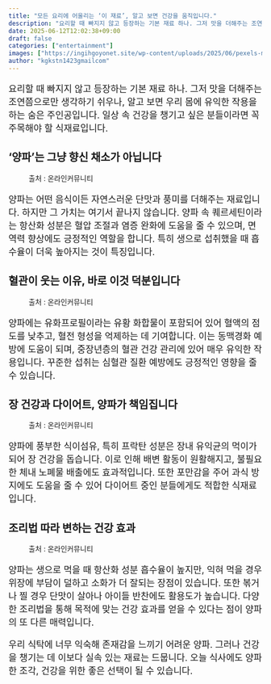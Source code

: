 ```yaml
---
title: "모든 요리에 어울리는 ‘이 재료’, 알고 보면 건강을 움직입니다."
description: "요리할 때 빠지지 않고 등장하는 기본 재료 하나. 그저 맛을 더해주는 조연쯤으로만 생각하기 쉬우나, 알고 보면 우리 몸에 유익한 작용을 하는 숨은 주인공입니다. 일상 속 건강을 챙기고 싶은 분들이라면 꼭 주목해야 할 식재료입니다."
date: 2025-06-12T12:02:38+09:00
draft: false
categories: ["entertainment"]
images: ["https://ingihgoyonet.site/wp-content/uploads/2025/06/pexels-markusspiske-175414-1024x683.jpg", "https://ingihgoyonet.site/wp-content/uploads/2025/06/pexels-karolina-grabowska-4202502-1024x683.jpg", "https://ingihgoyonet.site/wp-content/uploads/2025/06/pexels-michael-burrows-7129709-758x1024.jpg", "https://ingihgoyonet.site/wp-content/uploads/2025/06/pexels-mart-production-7889980-1-1024x683.jpg"]
author: "kgkstn1423gmailcom"
---
```


<p style="font-size:18px">요리할 때 빠지지 않고 등장하는 기본 재료 하나. 그저 맛을 더해주는 조연쯤으로만 생각하기 쉬우나, 알고 보면 우리 몸에 유익한 작용을 하는 숨은 주인공입니다. 일상 속 건강을 챙기고 싶은 분들이라면 꼭 주목해야 할 식재료입니다.</p> <h2 >‘양파’는 그냥 향신 채소가 아닙니다</h2> <figure ><img src="https://ingihgoyonet.site/wp-content/uploads/2025/06/pexels-markusspiske-175414-1024x683.jpg" alt="" style="aspect-ratio:16/9;object-fit:cover"/><figcaption >출처 : 온라인커뮤니티</figcaption></figure> <p style="font-size:18px">양파는 어떤 음식이든 자연스러운 단맛과 풍미를 더해주는 재료입니다. 하지만 그 가치는 여기서 끝나지 않습니다. 양파 속 퀘르세틴이라는 항산화 성분은 혈압 조절과 염증 완화에 도움을 줄 수 있으며, 면역력 향상에도 긍정적인 역할을 합니다. 특히 생으로 섭취했을 때 흡수율이 더욱 높아지는 것이 특징입니다.</p> <h2 >혈관이 웃는 이유, 바로 이것 덕분입니다</h2> <figure ><img src="https://ingihgoyonet.site/wp-content/uploads/2025/06/pexels-karolina-grabowska-4202502-1024x683.jpg" alt="" style="aspect-ratio:16/9;object-fit:cover"/><figcaption >출처 : 온라인커뮤니티</figcaption></figure> <p style="font-size:18px">양파에는 유화프로필이라는 유황 화합물이 포함되어 있어 혈액의 점도를 낮추고, 혈전 형성을 억제하는 데 기여합니다. 이는 동맥경화 예방에 도움이 되며, 중장년층의 혈관 건강 관리에 있어 매우 유익한 작용입니다. 꾸준한 섭취는 심혈관 질환 예방에도 긍정적인 영향을 줄 수 있습니다.</p> <h2 >장 건강과 다이어트, 양파가 책임집니다</h2> <figure ><img src="https://ingihgoyonet.site/wp-content/uploads/2025/06/pexels-michael-burrows-7129709-758x1024.jpg" alt="" style="aspect-ratio:16/9;object-fit:cover"/><figcaption >출처 : 온라인커뮤니티</figcaption></figure> <p style="font-size:18px">양파에 풍부한 식이섬유, 특히 프락탄 성분은 장내 유익균의 먹이가 되어 장 건강을 돕습니다. 이로 인해 배변 활동이 원활해지고, 불필요한 체내 노폐물 배출에도 효과적입니다. 또한 포만감을 주어 과식 방지에도 도움을 줄 수 있어 다이어트 중인 분들에게도 적합한 식재료입니다.</p> <h2 >조리법 따라 변하는 건강 효과</h2> <figure ><img src="https://ingihgoyonet.site/wp-content/uploads/2025/06/pexels-mart-production-7889980-1-1024x683.jpg" alt="" style="aspect-ratio:16/9;object-fit:cover"/><figcaption >출처 : 온라인커뮤니티</figcaption></figure> <p style="font-size:18px">양파는 생으로 먹을 때 항산화 성분 흡수율이 높지만, 익혀 먹을 경우 위장에 부담이 덜하고 소화가 더 잘되는 장점이 있습니다. 또한 볶거나 찔 경우 단맛이 살아나 아이들 반찬에도 활용도가 높습니다. 다양한 조리법을 통해 목적에 맞는 건강 효과를 얻을 수 있다는 점이 양파의 또 다른 매력입니다.</p> <p style="font-size:18px">우리 식탁에 너무 익숙해 존재감을 느끼기 어려운 양파. 그러나 건강을 챙기는 데 이보다 실속 있는 재료는 드뭅니다. 오늘 식사에도 양파 한 조각, 건강을 위한 좋은 선택이 될 수 있습니다.</p>